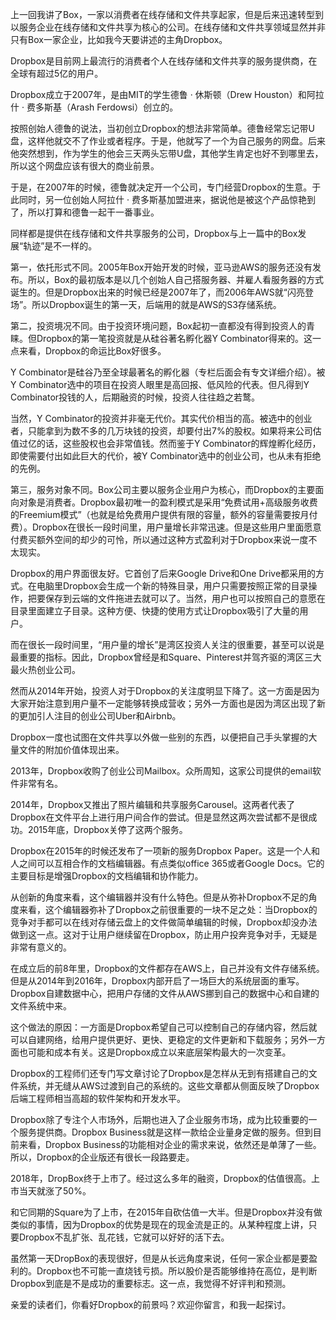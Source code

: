 上一回我讲了Box，一家以消费者在线存储和文件共享起家，但是后来迅速转型到以服务企业在线存储和文件共享为核心的公司。在线存储和文件共享领域显然并非只有Box一家企业，比如我今天要讲述的主角Dropbox。

Dropbox是目前网上最流行的消费者个人在线存储和文件共享的服务提供商，在全球有超过5亿的用户。

Dropbox成立于2007年，是由MIT的学生德鲁 · 休斯顿（Drew Houston）和阿拉什 · 费多斯基（Arash Ferdowsi）创立的。

按照创始人德鲁的说法，当初创立Dropbox的想法非常简单。德鲁经常忘记带U盘，这样他就交不了作业或者程序。于是，他就写了一个为自己服务的网盘。后来他突然想到，作为学生的他会三天两头忘带U盘，其他学生肯定也好不到哪里去，所以这个网盘应该有很大的商业前景。

于是，在2007年的时候，德鲁就决定开一个公司，专门经营Dropbox的生意。于此同时，另一位创始人阿拉什 · 费多斯基加盟进来，据说他是被这个产品惊艳到了，所以打算和德鲁一起干一番事业。

同样都是提供在线存储和文件共享服务的公司，Dropbox与上一篇中的Box发展“轨迹”是不一样的。

第一，依托形式不同。2005年Box开始开发的时候，亚马逊AWS的服务还没有发布。所以，Box的最初版本是以几个创始人自己搭服务器、并雇人看服务器的方式诞生的。但是Dropbox出来的时候已经是2007年了，而2006年AWS就“闪亮登场”。所以Dropbox诞生的第一天，后端用的就是AWS的S3存储系统。

第二，投资境况不同。由于投资环境问题，Box起初一直都没有得到投资人的青睐。但Dropbox的第一笔投资就是从硅谷著名孵化器Y Combinator得来的。这一点来看，Dropbox的命运比Box好很多。

Y Combinator是硅谷乃至全球最著名的孵化器（专栏后面会有专文详细介绍）。被Y Combinator选中的项目在投资人眼里是高回报、低风险的代表。但凡得到Y Combinator投钱的人，后期融资的时候，投资人往往趋之若鹜。

当然，Y Combinator的投资并非毫无代价。其实代价相当的高。被选中的创业者，只能拿到为数不多的几万块钱的投资，却要付出7%的股权。如果将来公司估值过亿的话，这些股权也会非常值钱。然而鉴于Y Combinator的辉煌孵化经历，即使需要付出如此巨大的代价，被Y Combinator选中的创业公司，也从未有拒绝的先例。

第三，服务对象不同。Box公司主要以服务企业用户为核心，而Dropbox的主要面向对象是消费者。Dropbox最初唯一的盈利模式是采用“免费试用+高级服务收费的Freemium模式”（也就是给免费用户提供有限的容量，额外的容量需要按月付费）。Dropbox在很长一段时间里，用户量增长非常迅速。但是这些用户里面愿意付费买额外空间的却少的可怜，所以通过这种方式盈利对于Dropbox来说一度不太现实。

Dropbox的用户界面很友好。它首创了后来Google Drive和One Drive都采用的方式。在电脑里Dropbox会生成一个新的特殊目录，用户只需要按照正常的目录操作，把要保存到云端的文件拖进去就可以了。当然，用户也可以按照自己的意愿在目录里面建立子目录。这种方便、快捷的使用方式让Dropbox吸引了大量的用户。

而在很长一段时间里，“用户量的增长”是湾区投资人关注的很重要，甚至可以说是最重要的指标。因此，Dropbox曾经是和Square、Pinterest并驾齐驱的湾区三大最火热创业公司。

然而从2014年开始，投资人对于Dropbox的关注度明显下降了。这一方面是因为大家开始注意到用户量不一定能够转换成营收；另外一方面也是因为湾区出现了新的更加引人注目的创业公司Uber和Airbnb。

Dropbox一度也试图在文件共享以外做一些别的东西，以便把自己手头掌握的大量文件的附加价值体现出来。

2013年，Dropbox收购了创业公司Mailbox。众所周知，这家公司提供的email软件非常有名。

2014年，Dropbox又推出了照片编辑和共享服务Carousel。这两者代表了Dropbox在文件平台上进行用户间合作的尝试。但是显然这两次尝试都不是很成功。2015年底，Dropbox关停了这两个服务。

Dropbox在2015年的时候还发布了一项新的服务Dropbox Paper。这是一个人和人之间可以互相合作的文档编辑器。有点类似office 365或者Google Docs。它的主要目标是增强Dropbox的文档编辑和协作能力。

从创新的角度来看，这个编辑器并没有什么特色。但是从弥补Dropbox不足的角度来看，这个编辑器弥补了Dropbox之前很重要的一块不足之处：当Dropbox的竞争对手都可以在线对存储云盘上的文件做简单编辑的时候，Dropbox却没办法做到这一点。这对于让用户继续留在Dropbox，防止用户投奔竞争对手，无疑是非常有意义的。

在成立后的前8年里，Dropbox的文件都存在AWS上，自己并没有文件存储系统。但是从2014年到2016年，Dropbox内部开启了一场巨大的系统层面的重写。Dropbox自建数据中心，把用户存储的文件从AWS挪到自己的数据中心和自建的文件系统中来。

这个做法的原因：一方面是Dropbox希望自己可以控制自己的存储内容，然后就可以自建网络，给用户提供更好、更快、更稳定的文件更新和下载服务；另外一方面也可能和成本有关。这是Dropbox成立以来底层架构最大的一次变革。

Dropbox的工程师们还专门写文章讨论了Dropbox是怎样从无到有搭建自己的文件系统，并无缝从AWS过渡到自己的系统的。这些文章都从侧面反映了Dropbox后端工程师相当高超的软件架构和开发水平。

Dropbox除了专注个人市场外，后期也进入了企业服务市场，成为比较重要的一个服务提供商。Dropbox Business就是这样一款给企业量身定做的服务。但到目前来看，Dropbox Business的功能相对企业的需求来说，依然还是单薄了一些。所以，Dropbox的企业版还有很长一段路要走。

2018年，DropBox终于上市了。经过这么多年的融资，Dropbox的估值很高。上市当天就涨了50%。

和它同期的Square为了上市，在2015年自砍估值一大半。但是Dropbox并没有做类似的事情，因为Dropbox的优势是现在的现金流是正的。从某种程度上讲，只要Dropbox不乱扩张、乱花钱，它就可以好好的活下去。

虽然第一天DropBox的表现很好，但是从长远角度来说，任何一家企业都是要盈利的。Dropbox也不可能一直烧钱亏损。所以股价是否能够维持在高位，是判断Dropbox到底是不是成功的重要标志。这一点，我觉得不好评判和预测。

亲爱的读者们，你看好Dropbox的前景吗？欢迎你留言，和我一起探讨。